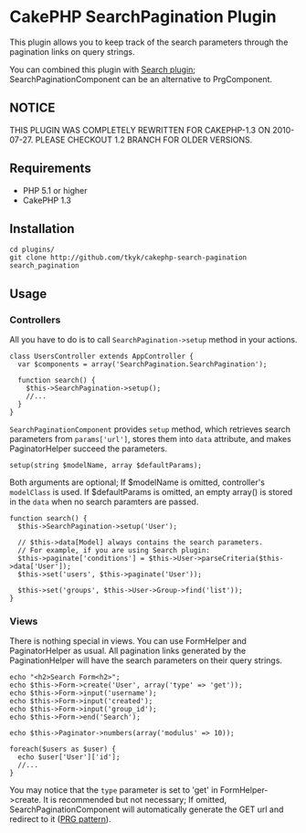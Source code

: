CakePHP SearchPagination Plugin
=====================================

This plugin allows you to keep track of the search parameters
through the pagination links on query strings.

You can combined this plugin with [Search plugin](http://github.com/CakeDC/Search);
SearchPaginationComponent can be an alternative to PrgComponent.


## NOTICE ##
THIS PLUGIN WAS COMPLETELY REWRITTEN FOR CAKEPHP-1.3 ON 2010-07-27.
PLEASE CHECKOUT 1.2 BRANCH FOR OLDER VERSIONS.


Requirements
------------------------------

* PHP 5.1 or higher
* CakePHP 1.3


Installation
------------------------------

    cd plugins/
    git clone http://github.com/tkyk/cakephp-search-pagination search_pagination


Usage
------------------------------

### Controllers ###

All you have to do is to call `SearchPagination->setup` method in your actions.

    class UsersController extends AppController {
      var $components = array('SearchPagination.SearchPagination');

      function search() {
        $this->SearchPagination->setup();
        //...
      }
    }

`SearchPaginationComponent` provides `setup` method,
which retrieves search parameters from `params['url']`,
stores them into `data` attribute, and makes PaginatorHelper succeed the parameters.

    setup(string $modelName, array $defaultParams);

Both arguments are optional;
If $modelName is omitted, controller's `modelClass` is used.
If $defaultParams is omitted, an empty array() is stored in the `data`
when no search paramters are passed.

    function search() {
      $this->SearchPagination->setup('User');
    
      // $this->data[Model] always contains the search parameters.
      // For example, if you are using Search plugin:
      $this->paginate['conditions'] = $this->User->parseCriteria($this->data['User']);
      $this->set('users', $this->paginate('User'));
    
      $this->set('groups', $this->User->Group->find('list'));
    }


### Views ###

There is nothing special in views. You can use FormHelper and PaginatorHelper as usual.
All pagination links generated by the PaginationHelper will have the search parameters
on their query strings.

    echo "<h2>Search Form<h2>";
    echo $this->Form->create('User', array('type' => 'get'));
    echo $this->Form->input('username');
    echo $this->Form->input('created');
    echo $this->Form->input('group_id');
    echo $this->Form->end('Search');
    
    echo $this->Paginator->numbers(array('modulus' => 10));
    
    foreach($users as $user) {
      echo $user['User']['id'];
      //...
    }

You may notice that the `type` parameter is set to 'get' in FormHelper->create.
It is recommended but not necessary; If omitted, SearchPaginationComponent will
automatically generate the GET url and redirect to it ([PRG pattern](http://en.wikipedia.org/wiki/Post/Redirect/Get)).

